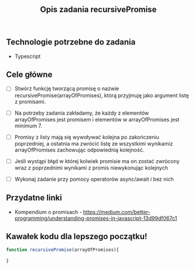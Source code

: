 <h2 align="center">Opis zadania recursivePromise </h2>

<br>

## Technologie potrzebne do zadania

- Typescript 

## Cele główne

* [ ] Stwórz funkcję tworzącą promisę o nazwie recursivePromise(arrayOfPromises), którą przyjmuję jako argument listę z promisami. 
* [ ] Na potrzeby zadania zakładamy, że każdy z elementów arrayOfPromises jest promisem i elementów w arrayOfPromises jest minimum 7. 
* [ ] Promisy z listy mają się wywoływać kolejna po zakończeniu poprzedniej, a ostatnia ma zwrócić listę ze wszystkimi wynikamiz arrayOfPromises zachowując odpowiednią kolejność.
* [ ] Jeśli wystąpi błąd w której kolwiek promisie ma on zostać zwrócony wraz z poprzednimi wynikami z promis niewykonując kolejnych
* [ ] Wykonaj zadanie przy pomocy operatorów async/await i bez nich


## Przydatne linki

- Kompendium o promisach - https://medium.com/better-programming/understanding-promises-in-javascript-13d99df067c1

## Kawałek kodu dla lepszego początku!

```javascript
function recursivePromise(arrayOfPromises){
    
}
```
